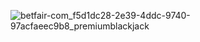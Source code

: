 ![betfair-com_f5d1dc28-2e39-4ddc-9740-97acfaeec9b8_premiumblackjack](https://user-images.githubusercontent.com/117772436/200894038-ed79018f-204e-4d91-9f8a-9b40f8b40912.jpg)
